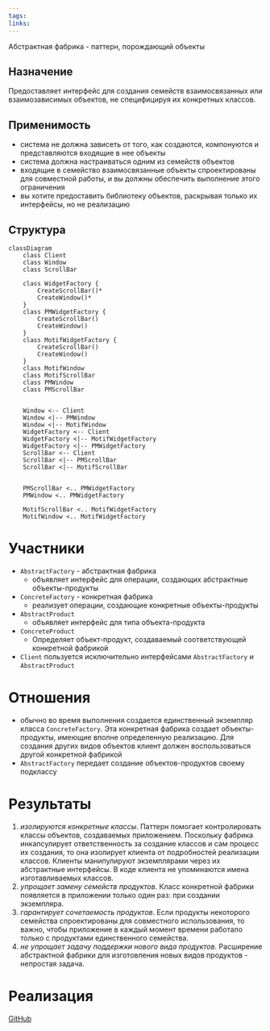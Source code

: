 ```yaml
---
tags: 
links:
---
```


Абстрактная фабрика - паттерн, порождающий объекты
## Назначение
Предоставляет интерфейс для создания семейств взаимосвязанных или взаимозависимых объектов, не специфицируя их конкретных классов.
## Применимость
- система не должна зависеть от того, как создаются, компонуются и представляются входящие в нее объекты
- система должна настраиваться одним из семейств объектов
- входящие в семейство взаимосвязанные объекты спроектированы для совместной работы, и вы должны обеспечить выполнение этого ограничения
- вы хотите предоставить библиотеку объектов, раскрывая только их интерфейсы, но не реализацию
## Структура

```mermaid
classDiagram  
    class Client  
    class Window  
    class ScrollBar  
  
    class WidgetFactory {  
        CreateScrollBar()*  
        CreateWindow()*  
    }  
    class PMWidgetFactory {  
        CreateScrollBar()  
        CreateWindow()  
    }  
    class MotifWidgetFactory {  
        CreateScrollBar()  
        CreateWindow()  
    }  
    class MotifWindow  
    class MotifScrollBar  
    class PMWindow  
    class PMScrollBar  
  
  
    Window <-- Client  
    Window <|-- PMWindow  
    Window <|-- MotifWindow  
    WidgetFactory <-- Client  
    WidgetFactory <|-- MotifWidgetFactory  
    WidgetFactory <|-- PMWidgetFactory  
    ScrollBar <-- Client  
    ScrollBar <|-- PMScrollBar  
    ScrollBar <|-- MotifScrollBar  
  
  
    PMScrollBar <.. PMWidgetFactory  
    PMWindow <.. PMWidgetFactory  
  
    MotifScrollBar <.. MotifWidgetFactory  
    MotifWindow <.. MotifWidgetFactory
```

# Участники

- `AbstractFactory` - абстрактная фабрика
	- объявляет интерфейс для операции, создающих абстрактные объекты-продукты
- `ConcreteFactory` - конкретная фабрика
	- реализует операции, создающие конкретные объекты-продукты
- `AbstractProduct` 
	- объявляет интерфейс для типа объекта-продукта
- `ConcreteProduct`
	- Определяет объект-продукт, создаваемый соответствующей конкретной фабрикой
- `Client` пользуется исключительно интерфейсами `AbstractFactory` и `AbstractProduct`
# Отношения
- обычно во время выполнения создается единственный экземпляр класса `ConcreteFactory`. Эта конкретная фабрика создает объекты-продукты, имеющие вполне определенную реализацию. Для создания других видов объектов клиент должен воспользоваться другой конкретной фабрикой
- `AbstractFactory` передает создание объектов-продуктов своему подклассу
# Результаты
1. *изолируются конкретные классы*. Паттерн помогает контролировать классы объектов, создаваемых приложением. Поскольку фабрика инкапсулирует ответственность за создание классов и сам процесс их создания, то она изолирует клиента от подробностей реализации классов. Клиенты манипулируют экземплярами через их абстрактные интерфейсы. В коде клиента не упоминаются имена изготавливаемых классов.
2. *упрощает замену семейств продуктов*. Класс конкретной фабрики появляется в приложении только один раз: при создании экземпляра. 
3. *гарантирует сочетаемость продуктов*. Если продукты некоторого семейства спроектированы для совместного использования, то важно, чтобы приложение в каждый момент времени работало только с продуктами единственного семейства.
4. *не упрощает задачу поддержки нового вида продуктов*. Расширение абстрактной фабрики для изготовления новых видов продуктов - непростая задача.
# Реализация
[GitHub](https://github.com/akarmanov2022/design-patterns-java/blob/c8c38d0f1a32add6b0a1014b76973f5e25740643/patterns/abstract-factory)
